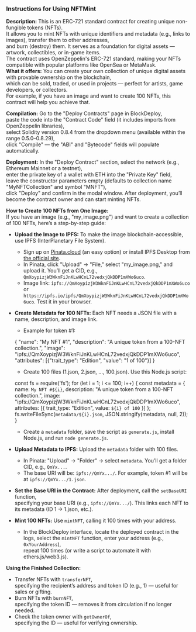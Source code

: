 
### Instructions for Using NFTMint

**Description:**  This is an ERC-721 standard contract for creating unique non-fungible tokens (NFTs).  
It allows you to mint NFTs with unique identifiers and metadata (e.g., links to images), transfer them to other addresses,  
and burn (destroy) them. It serves as a foundation for digital assets — artwork, collectibles, or in-game items.  
The contract uses OpenZeppelin's ERC-721 standard, making your NFTs compatible with popular platforms like OpenSea or MetaMask.  
**What it offers:**  You can create your own collection of unique digital assets with provable ownership on the blockchain,  
which can be sold, traded, or used in projects — perfect for artists, game developers, or collectors.  
For example, if you have an image and want to create 100 NFTs, this contract will help you achieve that.

**Compilation:**  Go to the "Deploy Contracts" page in BlockDeploy,  
paste the code into the "Contract Code" field (it includes imports from OpenZeppelin libraries),  
select Solidity version 0.8.4 from the dropdown menu (available within the range 0.5.0–0.8.29),  
click "Compile" — the "ABI" and "Bytecode" fields will populate automatically.

**Deployment:**  In the "Deploy Contract" section, select the network (e.g., Ethereum Mainnet or a testnet),  
enter the private key of a wallet with ETH into the "Private Key" field,  
leave the constructor parameters empty (defaults to collection name "MyNFTCollection" and symbol "MNFT"),  
click "Deploy" and confirm in the modal window. After deployment, you’ll become the contract owner and can start minting NFTs.

**How to Create 100 NFTs from One Image:**  
If you have an image (e.g., "my_image.png") and want to create a collection of 100 NFTs, here’s a step-by-step guide:  

-   **Upload the Image to IPFS:**  To make the image blockchain-accessible, use IPFS (InterPlanetary File System).  
    - Sign up on  [Pinata.cloud](https://pinata.cloud/)  (an easy option) or install IPFS Desktop from  [the official site](https://ipfs.io/#install).  
    - In Pinata, click "Upload" → "File," select "my_image.png," and upload it. You’ll get a CID, e.g.,  `QmXoypizjW3WknFiJnKLwHCnL72vedxjQkDDP1mXWo6uco`.  
    - Image link:  `ipfs://QmXoypizjW3WknFiJnKLwHCnL72vedxjQkDDP1mXWo6uco`  or  `https://ipfs.io/ipfs/QmXoypizjW3WknFiJnKLwHCnL72vedxjQkDDP1mXWo6uco`. Test it in your browser.
-   **Create Metadata for 100 NFTs:**  Each NFT needs a JSON file with a name, description, and image link.  
    - Example for token #1:  
    
    {
        "name": "My NFT #1",
        "description": "A unique token from a 100-NFT collection.",
        "image": "ipfs://QmXoypizjW3WknFiJnKLwHCnL72vedxjQkDDP1mXWo6uco",
        "attributes": [{"trait_type": "Edition", "value": "1 of 100"}]
    }
    
    - Create 100 files (1.json, 2.json, ..., 100.json). Use this Node.js script:  
    
    const fs = require('fs');
    for (let i = 1; i <= 100; i++) {
        const metadata = {
            name: `My NFT #${i}`,
            description: "A unique token from a 100-NFT collection.",
            image: "ipfs://QmXoypizjW3WknFiJnKLwHCnL72vedxjQkDDP1mXWo6uco",
            attributes: [{ trait_type: "Edition", value: `${i} of 100` }]
        };
        fs.writeFileSync(`metadata/${i}.json`, JSON.stringify(metadata, null, 2));
    }
    
    - Create a  `metadata`  folder, save the script as  `generate.js`, install Node.js, and run  `node generate.js`.
-   **Upload Metadata to IPFS:**  Upload the  `metadata`  folder with 100 files.  
    - In Pinata: "Upload" → "Folder" → select  `metadata`. You’ll get a folder CID, e.g.,  `QmYx...`.  
    - The base URI will be:  `ipfs://QmYx.../`. For example, token #1 will be at  `ipfs://QmYx.../1.json`.
-   **Set the Base URI in the Contract:**  After deployment, call the  `setBaseURI`  function,  
    specifying your base URI (e.g.,  `ipfs://QmYx.../`). This links each NFT to its metadata (ID 1 → 1.json, etc.).
-   **Mint 100 NFTs:**  Use  `mintNFT`, calling it 100 times with your address.  
    - In the BlockDeploy interface, locate the deployed contract in the logs, select the  `mintNFT`  function, enter your address (e.g.,  `0xYourAddress`),  
    repeat 100 times (or write a script to automate it with ethers.js/web3.js).

**Using the Finished Collection:**  

-   Transfer NFTs with  `transferNFT`,  
    specifying the recipient’s address and token ID (e.g., 1) — useful for sales or gifting.
-   Burn NFTs with  `burnNFT`,  
    specifying the token ID — removes it from circulation if no longer needed.
-   Check the token owner with  `getOwnerOf`,  
    specifying the ID — useful for verifying ownership.
